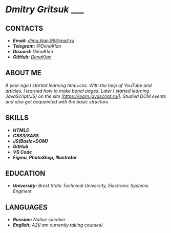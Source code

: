 [DimaKlan]: https://github.com/DimaKlan
[https://learn.javascript.ru/]: https://learn.javascript.ru/

# ***Dmitry Gritsuk*** ___
## **CONTACTS**
* ***Email:*** *dima.klan.99@mail.ru*
* ***Telegram:*** *@DimaKlan*
* ***Discord:*** *DimaKlan*
* ***GitHub:*** *[DimaKlan]*

## **ABOUT ME**
*A year ago I started learning html+css. With the help of YouTube and articles, I learned how to make banal pages. Later I started learning JavaScript(JS) on the site [https://learn.javascript.ru/]. Studied DOM events and also got acquainted with the basic structure.*

## **SKILLS**
* ***HTML5***
* ***CSS3/SASS***
* ***JS(Basic+DOM)***
* ***GitHub***
* ***VS Code***
* ***Figma, PhotoShop, Illustrator***

## **EDUCATION**
* ***University:*** *Brest State Technical University, Electronic Systems Engineer*

## **LANGUAGES**
* ***Russian:*** *Native speaker*
* ***English:*** *A2(I am currently taking courses)*

